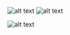 



![alt text](~/../../../../UI-IDE/blob/master/images/IM_Sequence_Chart.svg)
![alt text](~/../../../UI-IDE/blob/master/images/IM_Sequence_Chart.svg)

![alt text](../../../UI-IDE/blob/master/images/YLZ.IdentityManager/IM_Sequence_Chart.svg)
